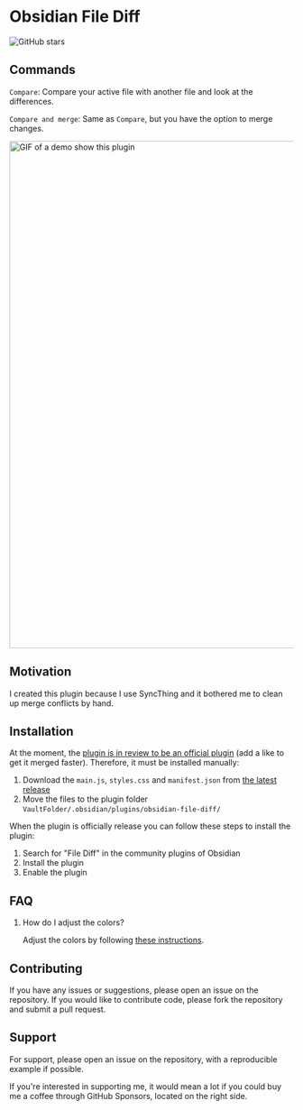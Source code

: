 # Obsidian File Diff

<!-- [![Obsidian Downloads](https://img.shields.io/badge/dynamic/json?color=7e6ad6&labelColor=34208c&label=Obsidian%20Downloads&query=$['file-diff'].downloads&url=https://raw.githubusercontent.com/obsidianmd/obsidian-releases/master/community-plugin-stats.json&)](obsidian://show-plugin?id=file-diff) -->
![GitHub stars](https://img.shields.io/github/stars/friebetill/obsidian-file-diff?style=flat)

## Commands

`Compare`: Compare your active file with another file and look at the differences.

`Compare and merge`: Same as `Compare`, but you have the option to merge changes.

<img
src="https://user-images.githubusercontent.com/10923085/216749496-27f0b241-c05b-4aec-ba88-a7c8c91938a6.gif"
alt="GIF of a demo show this plugin" width="900" />

## Motivation

I created this plugin because I use SyncThing and it bothered me to clean up merge conflicts by hand.

## Installation

At the moment, the [plugin is in review to be an official plugin](https://github.com/obsidianmd/obsidian-releases/pull/1621) (add a like to get it merged faster). Therefore, it must be installed manually:

1. Download the `main.js`, `styles.css` and `manifest.json` from [the latest release](https://github.com/friebetill/obsidian-file-diff/releases/latest)
2. Move the files to the plugin folder `VaultFolder/.obsidian/plugins/obsidian-file-diff/`

When the plugin is officially release you can follow these steps to install the plugin:

1. Search for "File Diff" in the community plugins of Obsidian
2. Install the plugin
3. Enable the plugin

## FAQ

1. How do I adjust the colors?

   Adjust the colors by following [these instructions](https://github.com/friebetill/obsidian-file-diff/issues/1#issuecomment-1425157959).

## Contributing

If you have any issues or suggestions, please open an issue on the repository.
If you would like to contribute code, please fork the repository and submit a
pull request.

## Support

For support, please open an issue on the repository, with a reproducible example if possible.

If you're interested in supporting me, it would mean a lot if you could buy me a coffee through GitHub Sponsors, located on the right side.
